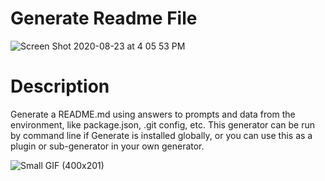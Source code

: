 # Generate Readme File

![Screen Shot 2020-08-23 at 4 05 53 PM](https://user-images.githubusercontent.com/64692833/90989954-9520e600-e55a-11ea-88c0-25a702b225f5.png)


# Description

Generate a README.md using answers to prompts and data from the environment, like package.json, .git config, etc. This generator can be run by command line if Generate is installed globally, or you can use this as a plugin or sub-generator in your own generator.



![Small GIF (400x201)](https://user-images.githubusercontent.com/64692833/90990936-83dbd780-e562-11ea-8a4b-92859d2c3b82.gif)
